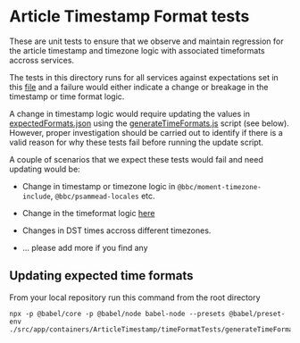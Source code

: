 # Article Timestamp Format tests

These are unit tests to ensure that we observe and maintain regression for the article timestamp and timezone logic with associated timeformats accross services.

The tests in this directory runs for all services against expectations set in this [file](./expectedFormats.json) and a failure would either indicate a change or breakage in the timestamp or time format logic.

A change in timestamp logic would require updating the values in [expectedFormats.json](./expectedFormats.json) using the [generateTimeFormats.js](./generateTimeFormats.js) script (see below). However, proper investigation should be carried out to identify if there is a valid reason for why these tests fail before running the update script.

A couple of scenarios that we expect these tests would fail and need updating would be:

- Change in timestamp or timezone logic in `@bbc/moment-timezone-include`, `@bbc/psammead-locales` etc.

- Change in the timeformat logic [here](../timeFormats) 

- Changes in DST times accross different timezones.

- ... please add more if you find any


## Updating expected time formats
From your local repository run this command from the root directory
```
npx -p @babel/core -p @babel/node babel-node --presets @babel/preset-env ./src/app/containers/ArticleTimestamp/timeFormatTests/generateTimeFormats.js
```


